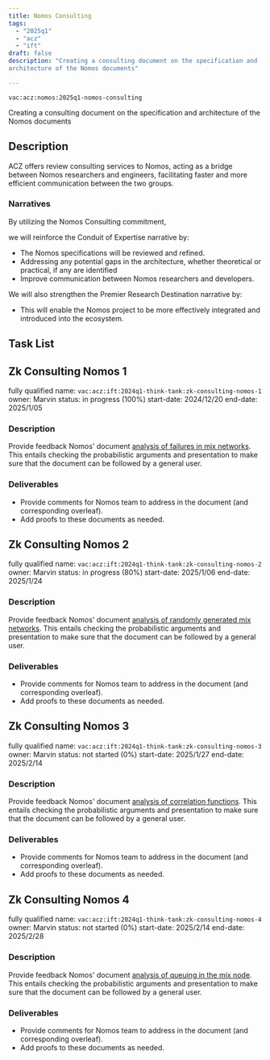 ```yaml
---
title: Nomos Consulting
tags:
  - "2025q1"
  - "acz"
  - "ift"
draft: false
description: "Creating a consulting document on the specification and 
architecture of the Nomos documents"

---
```


`vac:acz:nomos:2025q1-nomos-consulting`

Creating a consulting document on the specification and 
architecture of the Nomos documents
## Description

ACZ offers review consulting services to Nomos, 
acting as a bridge between Nomos researchers and engineers, 
facilitating faster and more efficient communication between the two groups.

### Narratives

By utilizing the Nomos Consulting commitment, 

we will reinforce the Conduit of Expertise narrative by:
* The Nomos specifications will be reviewed and refined.
* Addressing any potential gaps in the architecture, whether theoretical or practical, 
if any are identified
* Improve communication between Nomos researchers and developers.

We will also strengthen the Premier Research Destination narrative by: 
* This will enable the Nomos project to be more effectively integrated 
and introduced into the ecosystem.

## Task List

## Zk Consulting Nomos 1
fully qualified name: `vac:acz:ift:2024q1-think-tank:zk-consulting-nomos-1`
owner: Marvin
status: in progress (100%)
start-date: 2024/12/20
end-date: 2025/1/05

### Description
Provide feedback Nomos' document [analysis of failures in mix networks](https://www.notion.so/Analysis-of-failures-in-mix-networks-feeef349720842759c59785af71c7c59).
This entails checking the probabilistic arguments and presentation to make sure that the document can be followed by a general user.


### Deliverables
- Provide comments for Nomos team to address in the document (and corresponding overleaf).
- Add proofs to these documents as needed.


## Zk Consulting Nomos 2
fully qualified name: `vac:acz:ift:2024q1-think-tank:zk-consulting-nomos-2`
owner: Marvin
status: in progress (80%)
start-date: 2025/1/06
end-date: 2025/1/24

### Description
Provide feedback Nomos' document [analysis of randomly generated mix networks](https://www.notion.so/Analysis-of-randomly-generated-mix-networks-6246ab47a8e34ac0bc7b561d32680e34).
This entails checking the probabilistic arguments and presentation to make sure that the document can be followed by a general user.


### Deliverables
- Provide comments for Nomos team to address in the document (and corresponding overleaf).
- Add proofs to these documents as needed.

## Zk Consulting Nomos 3
fully qualified name: `vac:acz:ift:2024q1-think-tank:zk-consulting-nomos-3`
owner: Marvin
status: not started (0%)
start-date: 2025/1/27
end-date: 2025/2/14

### Description
Provide feedback Nomos' document [analysis of correlation functions](https://www.notion.so/Analysis-of-correlation-functions-12f8f96fb65c8162b234ee4200c4917a). 
This entails checking the probabilistic arguments and presentation to make sure that the document can be followed by a general user.


### Deliverables
- Provide comments for Nomos team to address in the document (and corresponding overleaf).
- Add proofs to these documents as needed.

## Zk Consulting Nomos 4
fully qualified name: `vac:acz:ift:2024q1-think-tank:zk-consulting-nomos-4`
owner: Marvin
status: not started (0%)
start-date: 2025/2/14
end-date: 2025/2/28

### Description
Provide feedback Nomos' document [analysis of queuing in the mix node](https://www.notion.so/Analysis-of-queuing-system-in-the-mix-node-12f8f96fb65c819a8214f4a0dd9e7460). 
This entails checking the probabilistic arguments and presentation to make sure that the document can be followed by a general user.


### Deliverables
- Provide comments for Nomos team to address in the document (and corresponding overleaf).
- Add proofs to these documents as needed. 

